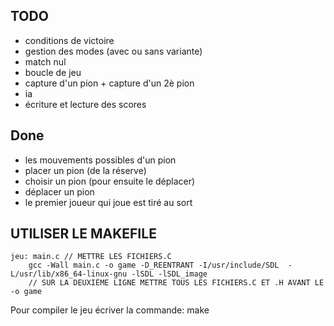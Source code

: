 ## TODO

- conditions de victoire
- gestion des modes (avec ou sans variante)
- match nul
- boucle de jeu
- capture d'un pion + capture d'un 2è pion
- ia
- écriture et lecture des scores

## Done

- les mouvements possibles d'un pion
- placer un pion (de la réserve)
- choisir un pion (pour ensuite le déplacer)
- déplacer un pion
- le premier joueur qui joue est tiré au sort

##	UTILISER LE MAKEFILE
```
jeu: main.c // METTRE LES FICHIERS.C
	gcc -Wall main.c -o game -D_REENTRANT -I/usr/include/SDL  -L/usr/lib/x86_64-linux-gnu -lSDL -lSDL_image
	// SUR LA DEUXIÈME LIGNE METTRE TOUS LES FICHIERS.C ET .H AVANT LE -o game
```
Pour compiler le jeu écriver la commande: make
